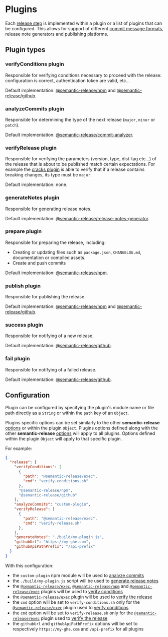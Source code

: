 # Plugins

Each [release step](../../README.md#release-steps) is implemented within a plugin or a list of plugins that can be configured. This allows for support of different [commit message formats](../../README.md#commit-message-format), release note generators and publishing platforms.

## Plugin types

### verifyConditions plugin

Responsible for verifying conditions necessary to proceed with the release: configuration is correct, authentication token are valid, etc...

Default implementation: [@semantic-release/npm](https://github.com/semantic-release/npm#verifyconditions) and [@semantic-release/github](https://github.com/semantic-release/github#verifyconditions).

### analyzeCommits plugin

Responsible for determining the type of the next release (`major`, `minor` or `patch`).

Default implementation: [@semantic-release/commit-analyzer](https://github.com/semantic-release/commit-analyzer).

### verifyRelease plugin

Responsible for verifying the parameters (version, type, dist-tag etc...) of the release that is about to be published match certain expectations. For example the [cracks plugin](https://github.com/semantic-release/cracks) is able to verify that if a release contains breaking changes, its type must be `major`.

Default implementation: none.

### generateNotes plugin

Responsible for generating release notes.

Default implementation: [@semantic-release/release-notes-generator](https://github.com/semantic-release/release-notes-generator).

### prepare plugin

Responsible for preparing the release, including:
- Creating or updating files such as `package.json`, `CHANGELOG.md`, documentation or compiled assets.
- Create and push commits

Default implementation: [@semantic-release/npm](https://github.com/semantic-release/npm#prepare).

### publish plugin

Responsible for publishing the release.

Default implementation: [@semantic-release/npm](https://github.com/semantic-release/npm#publish) and [@semantic-release/github](https://github.com/semantic-release/github#publish).

### success plugin

Responsible for notifying of a new release.

Default implementation: [@semantic-release/github](https://github.com/semantic-release/github#success).

### fail plugin

Responsible for notifying of a failed release.

Default implementation: [@semantic-release/github](https://github.com/semantic-release/github#fail).

## Configuration

Plugin can be configured by specifying the plugin's module name or file path directly as a `String` or within the `path` key of an `Object`.

Plugins specific options can be set similarly to the other **semantic-release** [options](configuration.md#options) or within the plugin `Object`. Plugins options defined along with the other **semantic-release** [options](configuration.md#options) will apply to all plugins. Options defined within the plugin `Object` will apply to that specific plugin.

For example:
```json
{
  "release": {
    "verifyConditions": [
      {
        "path": "@semantic-release/exec",
        "cmd": "verify-conditions.sh"
      },
      "@semantic-release/npm",
      "@semantic-release/github"
    ],
    "analyzeCommits": "custom-plugin",
    "verifyRelease": [
      {
        "path": "@semantic-release/exec",
        "cmd": "verify-release.sh"
      },
    ],
    "generateNotes": "./build/my-plugin.js",
    "githubUrl": "https://my-ghe.com",
    "githubApiPathPrefix": "/api-prefix"
  }
}
```

With this configuration:
- the `custom-plugin` npm module will be used to [analyze commits](#analyzecommits-plugin)
- the `./build/my-plugin.js` script will be used to [generate release notes](#generatenotes-plugin)
- the [`@semantic-release/exec`](https://github.com/semantic-release/exec),  [`@semantic-release/npm`](https://github.com/semantic-release/npm) and [`@semantic-release/exec`](https://github.com/semantic-release/exec) plugins will be used to [verify conditions](#verifyconditions-plugin)
- the [`@semantic-release/exec`](https://github.com/semantic-release/exec) plugin will be used to [verify the release](#verifyrelease-plugin)
- the `cmd` option will be set to `verify-conditions.sh` only for the [`@semantic-release/exec`](https://github.com/semantic-release/exec) plugin used to [verify conditions](#verifyconditions-plugin)
- the `cmd` option will be set to `verify-release.sh` only for the [`@semantic-release/exec`](https://github.com/semantic-release/exec) plugin used to [verify the release](#verifyrelease-plugin)
- the `githubUrl` and `githubApiPathPrefix` options will be set to respectively `https://my-ghe.com` and `/api-prefix` for all plugins
